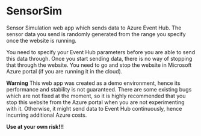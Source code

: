 # SensorSim
Sensor Simulation web app which sends data to Azure Event Hub. 
The sensor data you send is randomly generated from the range you specify once the website is running.

You need to specify your Event Hub parameters before you are able to send this data through. Once you start sending
data, there is no way of stopping that through the website. You need to go and stop the website in Microsoft Azure portal
(if you are running it in the cloud).

**Warning** This web app was created as a demo environment, hence its performance and stability is not guaranteed.
There are some existing bugs which are not fixed at the moment, so it is highly recommended that you stop this website 
from the Azure portal when you are not experimenting with it. Otherwise, it might send data to Event Hub continuously, 
hence incurring additional Azure costs.

**Use at your own risk!!!**



